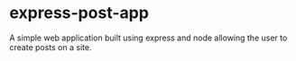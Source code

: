# express-post-app
A simple web application built using express and node allowing the user to create posts on a site.
